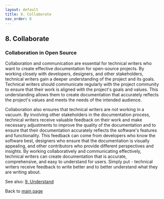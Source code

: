```yaml
---
layout: default
title: 8. Collaborate
nav_order: 8
---
```

## 8. Collaborate

### Collaboration in Open Source

Collaboration and communication are essential for technical writers who want to create effective documentation for open-source projects. By working closely with developers, designers, and other stakeholders, technical writers gain a deeper understanding of the project and its goals. Technical writers should communicate regularly with the project community to ensure that their work is aligned with the project's goals and values. This understanding allows them to create documentation that accurately reflects the project's values and meets the needs of the intended audience.

Collaboration also ensures that technical writers are not working in a vacuum. By involving other stakeholders in the documentation process, technical writers receive valuable feedback on their work and make necessary adjustments to improve the quality of the documentation and to ensure that their documentation accurately reflects the software's features and functionality. This feedback can come from developers who know the software best, designers who ensure that the documentation is visually appealing, and other contributors who provide different perspectives and insights. By working collaboratively and communicating effectively, technical writers can create documentation that is accurate, comprehensive, and easy to understand for users. Simply put - technical writers receive feedback to write better and to better understand what they are writing about.

See also: [9. Understand](understand.md)

Back to [main page](index.md)
